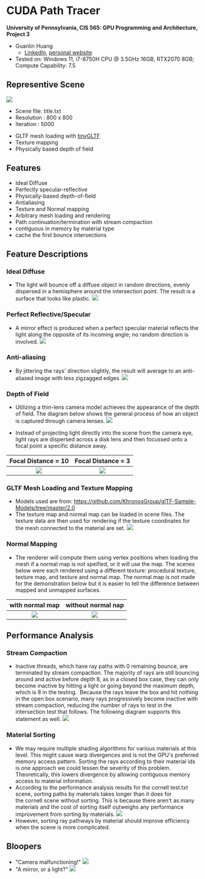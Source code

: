 CUDA Path Tracer
================

**University of Pennsylvania, CIS 565: GPU Programming and Architecture, Project 3**

* Guanlin Huang
  * [LinkedIn](https://www.linkedin.com/in/guanlin-huang-4406668502/), [personal website](virulentkid.github.io/personal_web/index.html)
* Tested on: Windows 11, i7-8750H CPU @ 3.5GHz 16GB, RTX2070 8GB; Compute Capability: 7.5

## Representive Scene
![](img/title.png)

- Scene file: title.txt
- Resolution : 800 x 800
- Iteration : 5000

* GLTF mesh loading with [tinyGLTF](https://github.com/syoyo/tinygltf)
* Texture mapping
* Physically based depth of field

## Features
- Ideal Diffuse
- Perfectly specular-reflective
- Physically-based depth-of-field 
- Antialiasing
- Texture and Normal mapping
- Arbitrary mesh loading and rendering
- Path continuation/termination with stream compaction
- contiguous in memory by material type
- cache the first bounce intersections

## Feature Descriptions
### Ideal Diffuse
- The light will bounce off a diffuse object in random directions, evenly dispersed in a hemisphere around the intersection point. The result is a surface that looks like plastic.
![](img/dif.png)

### Perfect Reflective/Specular
- A mirror effect is produced when a perfect specular material reflects the light along the opposite of its incoming angle; no random direction is involved.
![](img/refl.png)

### Anti-aliasing
- By jittering the rays' direction slightly, the result will average to an anti-aliased image with less zigzagged edges.
![](img/aa_compare.png)

### Depth of Field
- Utilizing a thin-lens camera model achieves the appearance of the depth of field. The diagram below shows the general process of how an object is captured through camera lenses.
![](img/dof_exp.png)

- Instead of projecting light directly into the scene from the camera eye, light rays are dispersed across a disk lens and then focussed onto a focal point a specific distance away. 

Focal Distance = 10         |  Focal Distance = 3
:-------------------------:|:-------------------------:
![](img/dof_far.png)   |  ![](img/dof_near.png)

### GLTF Mesh Loading and Texture Mapping
- Models used are from:
https://github.com/KhronosGroup/glTF-Sample-Models/tree/master/2.0
- The texture map and normal map can be loaded in scene files. The texture data are then used for rendering if the texture coordinates for the mesh connected to the material are set. 
![](img/mesh_and_texture.png)

### Normal Mapping
- The renderer will compute them using vertex positions when loading the mesh if a normal map is not speified, or it will use the map. The scenes below were each rendered using a different texture: procedural texture, texture map, and texture and normal map. The normal map is not made for the demonstration below but it is easier to tell the difference between mapped and unmapped surfaces.

with normal map        |  without normal nap
:-------------------------:|:-------------------------:
![](img/with_normal_map.png)   |  ![](img/no_normal_map.png)

## Performance Analysis
### Stream Compaction
- Inactive threads, which have ray paths with 0 remaining bounce, are terminated by stream compaction. The majority of rays are still bouncing around and active before depth 8, as in a closed box case, they can only become inactive by hitting a light or going beyond the maximum depth, which is 8 in the testing.  Because the rays leave the box and hit nothing in the open box scenario, many rays progressively become inactive with stream compaction, reducing the number of rays to test in the intersection test that follows. The following diagram supports this statement as well.
![](img/open_close_perf.png)

### Material Sorting
- We may require multiple shading algorithms for various materials at this level. This might cause warp divergences and is not the GPU's preferred memory access pattern. Sorting the rays according to their material ids is one approach we could lessen the severity of this problem. Theoretically, this lowers divergence by allowing contiguous memory access to material information.
- According to the performance analysis results for the cornell test.txt scene, sorting paths by materials takes longer than it does for the cornell scene without sorting. This is because there aren't as many materials and the cost of sorting itself outweighs any performance improvement from sorting by materials.
![](img/mat_perf.png)
- However, sorting ray pathways by material should improve efficiency when the scene is more complicated.

## Bloopers
- "Camera malfunctioning!"
![](img/fov_blooper.png)
- "A mirror, or a light?"
![](img/blooper_refl.png)
